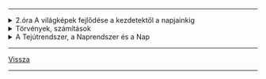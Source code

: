 
---

<details>
<summary>2.óra A világképek fejlődése a kezdetektől a napjainkig</summary>

---

**Ókor**
- Geocentrikus világkép.
- Stonehendge: kr.e. 2600 csillagvizsgáló maradványa
- Arisztarkhosz: Nap - Hold távolságának meghatározása
- Eratoszthenész: Földünk méreteinek kiszámítása
- Ptolemaiosz: geocentrikus világkép
- Középkor: heliocentrikus világkép - Kopernikusz
- Magellán: Föld körbehajózása - gömbalak bizonyítéka
- Giordano Bruno: Napunk egy csillag a többi között- máglyán végezte ezért a nézetéért
- Újkor: Galilei - az első tácsöves megfigyelő
- Kepler: bolygók mozgástörvényeit írta le
- Newton: tömegvonzás vagy gravitáció törvénye
- Mai világképünk: Világegyetemünk térben és időben végtelennek tekinthető.
- Felépítése: Naprendszer - Tejútrendszer - Metagalaxis - Világegyetem (univerzum)

**Az űrkutatás rövid kronológiája**
- 1957: szovjet Szputnyik - az első mesterséges hold
- 1961: Jurij Gagarin - az első ember, aki megkerüli a földet űrhjóval
- 1962: John Glenn - is Föld körüli pályán
- 1969: Holdra lépés - Neil Armstrong és Buzz Aldrin
- 1971: első űrállomás (Szaljut) Föld körüli pályán
- 1975: közös szovjet-amerikai űrrepülés - Apollo és Szojuz összekapcsolása
- 1980: magyar űrhajósunk - Farkas Bertalan
- 1986: MIR űrállomás felbocsátása
- 1990: Hubble űrteleszkóp üzembe állítása
- 1997: Pathfinder marsjáró fotókat küld a vörös bolygóról
- 1998: a Nemzetközi Űrállomás építésének kezdete
- 2001: 15év után "leszedik" a MIR űrállomást - az első civil (Dennis Tito) az űrben - elkezdik a munkát az épülő, új űrállomáson
- 2004 - 2005: kutató űrszonda (Mars Expressz) a Mars fölött, űrjárművek (Spirit, Opportunity) vizsgálják a bolygó felszínét
- 2007: Charles Simonyi űrturista a Nemzetközi Űrállomáson
- 2008: a Phoneix űrszonda víz után kutat a Marson
- 2009: Kepler űrtávcső felbocsájtása
- 2011: intenzíven kutatják az exobolygókat (idegen csillag körül mozgó bolygó) hazánkban is
- 2012: Kína űrállomást épít - leszállt a Curiosity a Marsra és víz jelenlétét mutatta ki fúrásmintában 2013-ban
- 2014: meteoritot talált a Curiosity. A Rosetta űrszonda 2014 őszétől vizsgálja a Csurjumov-Geraszimenko üstököst, amelyből vízpára és por lövell ki
- 2015: a Plútó, Hydra nevű holdját vizsgálja a New Horisons
- 2016: Kína Föld körüli pályára állított egy kísérleti űrállomást

### Érdekesség
Elon Musk (rakéta)sprotauója az űrben. A SpaceX lőtte ki a piros Tesla Roadstere-t 2018 év elején. Égitestként szerepel a NASA adatbázisában.

Curiosity: nedves törmelékbe fúrt 6cm mélyen a Marson, önmagát navigálja a terepen, 2000˚C-ot bír a hővédő pajzsa, saját facebook profilja van. **ÉRDEMES MEGNÉZNI**: [Curiosity on Mars](https://de-de.facebook.com/MarsCuriosity/)

---

</details>

<details>
<summary>Törvények, számítások</summary>

---

| Kepler - törvényei |  |
| :-- | :-- |
| I. minden bolygó olyan elipszis alakú pályán kering, amelynek az egyik gyújtópontjában a nap helyezkedik el. | <img src='./images/foldrajz_kepler_001.svg' alt='kepler' width='256'> |
| II. a bolygótól a napig húzott vezérsugár, egyenlő idők alatt egyenlő területeket súrol. | <img src='./images/foldrajz_kepler_002.svg' alt='kepler' width='256'> |
| III. a bolygók keringési idejének négyzetei úgy aránylanak egymáshoz, mint fél nagytengelyeik köbei.<br><br>$\frac{T1^{2}}{T2^{2}} = \frac{a1^{3}}{a2^{3}}$ | <img src='./images/foldrajz_kepler_003.svg' alt='kepler' width='256'> |

Mars keringési ideje:

- $T1$ = Mars
- $T2$ = Föld

- $\frac{T1^{2}}{T2^{2}} = \frac{a1^{3}}{a2^{3}} = \frac{T1^{2}}{365^{2}} = \frac{228^{3millió}}{150^{3millió}} = \frac{11852352}{3375000} = 3.5$

$365^{2} = 133225 * 3.5 = \sqrt{466287.5} = 683 nap$

**Newton** - tömegvonzás törvénye:
- a tömegvonzás egyenesen arányos a testek tömegével, fordítottan viszont a közöttük lévő távolság négyzetével.

$F = G * \frac{m1*m2}{v^2}$

példa:

tanár: 70kg
diák: 60kg
távolság köztük: 3.5m
 
$\frac{70*60}{3.5^{2}} = \frac{4200}{12.25} = 342.8 \frac{Nm^{2}}{Kg^{2}}$

---

</details>

<details>
<summary>A Tejútrendszer, a Naprendszer és a Nap</summary>

---

### Tejútrendszer (Galaxis, The milky way):
Oldalnézetben, mint két egymásra rakott mélytányér, átmérője 100ezer fényév, felülnézetben spirál, óramutató járásával ellentétes forgás.

<img src='./images/foldrajz_tejutrendszer.svg' alt='tejutrendszer' width='512'>

#### Alkotórészei:
- mag-kb.: 10<sup>13</sup>-on csillag, csillagközi anyag.
#### Fogalmak
- Csillag: gáz (plazma) állapotú, saját fénye és hőtermelése van
- Fényév: az a távolság, amelyet a fény 1 év alatt megtesz. $300000\frac{km}{s}$
- Parsec: 3.26 fényév
   - <img src='./images/foldrajz_fenyev.svg' alt='fenyev' width='512'>
- Naprendszer: (ahol a Nap gravitációja érvényesül, kb.: 2 fényév sugarú gömb):
   - <img src='./images/foldrajz_naprendszer.svg' alt='naprendszer' width='512'>
- 1 CSE (csillagászati egység): 150 millió km
   - Természetes tagjai: Nap, nagybolygók, kisbolygók, holdak, üstökösök, meteorok, bolygóközi anyag

- A Nap anyaga: gáz állapotú plazma, 73% hidrogén, 25% hélium, 2% nehéz anyag.
   - Energiatermelése: hidrogén alakul át héliummá, atommagreakcióban.
   - Szerkezete: Mag, légkör (fotoszféra, kromoszféra, korona).

- Kőzet vagy föld típusú (belső) bolygók:
   - Merkúr, Vénusz, Föld, Mars
- Gáz vagy Jupiter típusú (külső) bolygók:
   - Jupiter, Szaturnusz, Uránusz, Neptunusz

- Mesterséges tagok:
   - ember által felbocsájtott eszközök

:memo: **Jegyzet**:

*A Nap sugárzása*:
&nbsp;a Napból érkező sugárzás 7%-a ultraibolya és röntgen sugárzás, 46%-a a látható fény, 47%-a pedig infravörös. Alacsony Napállásnál a légkörön át megtett út hosszabb, ezért a sárga fény elvész és vörös-narancs színek láthatók. A rövidhullámú röntgen és ultraibolya sugarak nagy részét elnyeli a sztratoszféra ózonrétege, így megakadályozza az élő szervezetek sejtjeinek roncsolódását. A szivárvány színei, amelyek például akkor láthatóak, ha "esőfüggönyön" átsüt a Nap (a fehért bontják alkotó színeire a prizmaként viselkedő vízcseppek) sorrendben a következők: vörös, narancs, sárga, türkiz, kék, ibolya.

| Nagybolygók, törpe és kisbolygók, üstökösök, meteorok, meteoriterek és mesterséges égitestek |  |  |
| :-- | :-- | :-: |
| **Nagybolygók** |  |  |
| Név | Leírás | Kép |
| Merkúr | 300˚C, éjszakai oldal -180˚C, nincs légköre, sok rajta a meteoritkráter. | <img src='./images/foldrajz_merkur.png' alt='merkur' width='256'> |
| Vénusz (esthajnal csillag) | visszavert fénye erős (97-98%-os albedo), óriási az üvegházhatás a sűrű felhőzet miatt, 500˚C van a felszínén. | <img src='./images/foldrajz_venus.png' alt='vénusz' width='256'> |
| Mars | két holdja van, sarki jégsapkák, 20km fölötti hegyek, vízmosta száraz völgyek, vörös szín a vasérctől, 1997 óta robotokkal kutatják. | <img src='./images/foldrajz_mars.png' alt='mars' width='256'> |
| Jupiter | legnagyobb, Nagy Vörös foltja van, külseje folyékony. | <img src='./images/foldrajz_jupiter.png' alt='jupiter' width='256'> |
| Szaturnusz | szép a gyűrűrendszere, hidrogén és hélium építi fel. | <img src='./images/foldrajz_szaturnusz.png' alt='szaturnusz' width='256'> |
| Uránusz | dőlt helyzetben forog, szinte gurul a Nap körül, kicsi az albedója, -200˚C. | <img src='./images/foldrajz_uranusz.png' alt='uranusz' width='256'> |
| Neptunusz | kékes színű a metántól, felhői vannak. | <img src='./images/foldrajz_neptunusz.png' alt='neptunusz' width='256'> |

| **Kisbolygók belső övezete** |  |
| :-- | :-: |
| Mars, Jupiter és Szaturnusz között legnagyobb a Ceres (933Km átmérőjű törpebolygó) | <img src='./images/foldrajz_ceres.png' alt='ceres' width='256'> |

| **Kuiper-övezet** |  |  |
| :-- | :-- | :-: |
| Plútó | 2006-ban levették a bolygók névsorából, ma törpebolygó a törmelékövben, talán a Neptunusz holdja lehetett | <img src='./images/foldrajz_pluto.png' alt='plútó' width='256'> |

| **Üstökösök (kométák)** |  |  |
| :-- | :-- | :-: |
| Felépítésük:<br>&nbsp;- mag<br>&nbsp;-üstök<br>&nbsp;-csóva | Leghíresebb a Halley, amely 76 évenként jön (1986-ban volt legutóbb). Parabolapályán mozognak. | <img src='./images/foldrajz_comet.jpg' alt='üstökös' width='256'> |

| **Meteorok** |  |
| :-- | :-: |
| Valószínűleg szétrobbant üstökösmaradványok, legtöbbjük a légkörbe érve felizzik és elég (hullócsillag, augusztus 11.-e körül az éves csúcspont). Földre hulló meteor a meteorit, amely krátert hoz létre. Legismertebb a 22000 éves Barringer kráter az USA-ban. 1908-ban meteoriteső Tunguszkában (Szibéria), meteorfelrobbanás 2014 Cseljabinszk (Oroszország). Magyarország: kabai meteorit, amely 3Kg-os. | <img src='./images/foldrajz_meteor.png' alt='meteor' width='256'> |

| **Mesterséges égitestek** |  |
| :-- | :-: |
| - műholdak<br>- űrállomások<br>- űrhajók<br>-űrrepülőgépek<br>- űrjárművek<br>- űrszemét | <img src='./images/foldrajz_ISS.jpg' alt='ISS' width='256'> |

---

</details>

---

[Vissza](../../../README.md)

---
